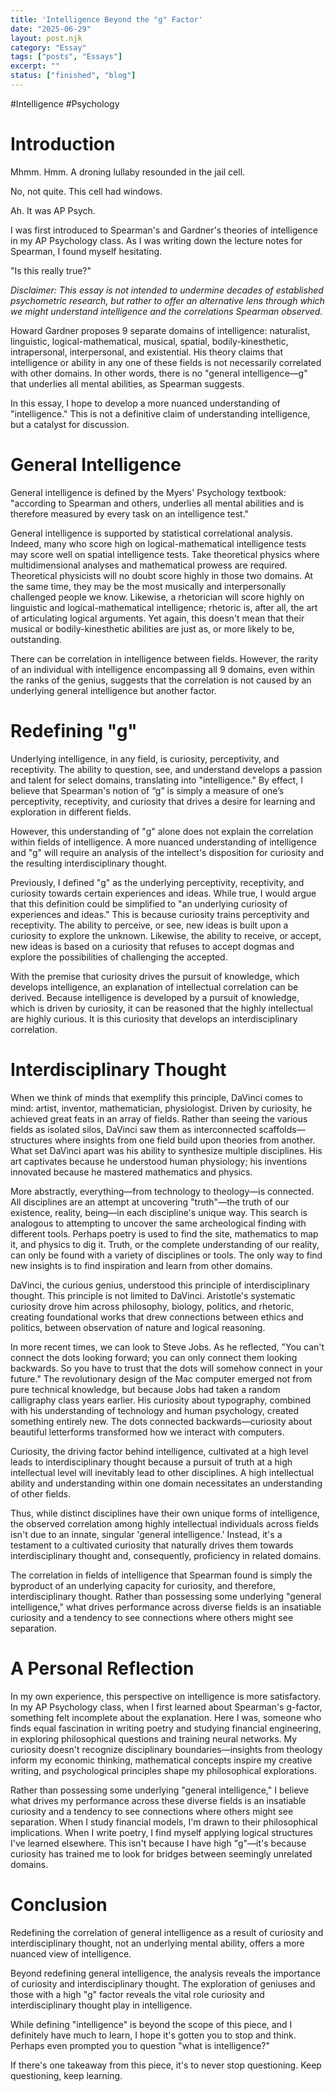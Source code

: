 ```yaml
---
title: 'Intelligence Beyond the "g" Factor'
date: "2025-06-29"
layout: post.njk
category: "Essay"
tags: ["posts", "Essays"]
excerpt: ""
status: ["finished", "blog"]
---
```


#Intelligence #Psychology 
# Introduction

Mhmm. Hmm. A droning lullaby resounded in the jail cell.

No, not quite. This cell had windows.

Ah. It was AP Psych.

I was first introduced to Spearman's and Gardner's theories of intelligence in my AP Psychology class. As I was writing down the lecture notes for Spearman, I found myself hesitating.

"Is this really true?"

_Disclaimer: This essay is not intended to undermine decades of established psychometric research, but rather to offer an alternative lens through which we might understand intelligence and the correlations Spearman observed._

Howard Gardner proposes 9 separate domains of intelligence: naturalist, linguistic, logical-mathematical, musical, spatial, bodily-kinesthetic, intrapersonal, interpersonal, and existential. His theory claims that intelligence or ability in any one of these fields is not necessarily correlated with other domains. In other words, there is no "general intelligence—g" that underlies all mental abilities, as Spearman suggests.

In this essay, I hope to develop a more nuanced understanding of "intelligence." This is not a definitive claim of understanding intelligence, but a catalyst for discussion.

# General Intelligence

General intelligence is defined by the Myers' Psychology textbook: "according to Spearman and others, underlies all mental abilities and is therefore measured by every task on an intelligence test."

General intelligence is supported by statistical correlational analysis. Indeed, many who score high on logical-mathematical intelligence tests may score well on spatial intelligence tests. Take theoretical physics where multidimensional analyses and mathematical prowess are required. Theoretical physicists will no doubt score highly in those two domains. At the same time, they may be the most musically and interpersonally challenged people we know. Likewise, a rhetorician will score highly on linguistic and logical-mathematical intelligence; rhetoric is, after all, the art of articulating logical arguments. Yet again, this doesn't mean that their musical or bodily-kinesthetic abilities are just as, or more likely to be, outstanding.

There can be correlation in intelligence between fields. However, the rarity of an individual with intelligence encompassing all 9 domains, even within the ranks of the genius, suggests that the correlation is not caused by an underlying general intelligence but another factor.

# Redefining "g"

Underlying intelligence, in any field, is curiosity, perceptivity, and receptivity. The ability to question, see, and understand develops a passion and talent for select domains, translating into "intelligence." By effect, I believe that Spearman's notion of “g” is simply a measure of one’s perceptivity, receptivity, and curiosity that drives a desire for learning and exploration in different fields.

However, this understanding of "g" alone does not explain the correlation within fields of intelligence. A more nuanced understanding of intelligence and "g" will require an analysis of the intellect's disposition for curiosity and the resulting interdisciplinary thought.

Previously, I defined "g" as the underlying perceptivity, receptivity, and curiosity towards certain experiences and ideas. While true, I would argue that this definition could be simplified to "an underlying curiosity of experiences and ideas." This is because curiosity trains perceptivity and receptivity. The ability to perceive, or see, new ideas is built upon a curiosity to explore the unknown. Likewise, the ability to receive, or accept, new ideas is based on a curiosity that refuses to accept dogmas and explore the possibilities of challenging the accepted.

With the premise that curiosity drives the pursuit of knowledge, which develops intelligence, an explanation of intellectual correlation can be derived. Because intelligence is developed by a pursuit of knowledge, which is driven by curiosity, it can be reasoned that the highly intellectual are highly curious. It is this curiosity that develops an interdisciplinary correlation.

# Interdisciplinary Thought

When we think of minds that exemplify this principle, DaVinci comes to mind: artist, inventor, mathematician, physiologist. Driven by curiosity, he achieved great feats in an array of fields. Rather than seeing the various fields as isolated silos, DaVinci saw them as interconnected scaffolds—structures where insights from one field build upon theories from another. What set DaVinci apart was his ability to synthesize multiple disciplines. His art captivates because he understood human physiology; his inventions innovated because he mastered mathematics and physics.

More abstractly, everything—from technology to theology—is connected. All disciplines are an attempt at uncovering "truth"—the truth of our existence, reality, being—in each discipline's unique way. This search is analogous to attempting to uncover the same archeological finding with different tools. Perhaps poetry is used to find the site, mathematics to map it, and physics to dig it. Truth, or the complete understanding of our reality, can only be found with a variety of disciplines or tools. The only way to find new insights is to find inspiration and learn from other domains.

DaVinci, the curious genius, understood this principle of interdisciplinary thought. This principle is not limited to DaVinci. Aristotle's systematic curiosity drove him across philosophy, biology, politics, and rhetoric, creating foundational works that drew connections between ethics and politics, between observation of nature and logical reasoning.

In more recent times, we can look to Steve Jobs. As he reflected, "You can't connect the dots looking forward; you can only connect them looking backwards. So you have to trust that the dots will somehow connect in your future." The revolutionary design of the Mac computer emerged not from pure technical knowledge, but because Jobs had taken a random calligraphy class years earlier. His curiosity about typography, combined with his understanding of technology and human psychology, created something entirely new. The dots connected backwards—curiosity about beautiful letterforms transformed how we interact with computers.

Curiosity, the driving factor behind intelligence, cultivated at a high level leads to interdisciplinary thought because a pursuit of truth at a high intellectual level will inevitably lead to other disciplines. A high intellectual ability and understanding within one domain necessitates an understanding of other fields.

Thus, while distinct disciplines have their own unique forms of intelligence, the observed correlation among highly intellectual individuals across fields isn't due to an innate, singular 'general intelligence.' Instead, it's a testament to a cultivated curiosity that naturally drives them towards interdisciplinary thought and, consequently, proficiency in related domains.

The correlation in fields of intelligence that Spearman found is simply the byproduct of an underlying capacity for curiosity, and therefore, interdisciplinary thought. Rather than possessing some underlying "general intelligence," what drives performance across diverse fields is an insatiable curiosity and a tendency to see connections where others might see separation. 

# A Personal Reflection

In my own experience, this perspective on intelligence is more satisfactory.  In my AP Psychology class, when I first learned about Spearman's g-factor, something felt incomplete about the explanation. Here I was, someone who finds equal fascination in writing poetry and studying financial engineering, in exploring philosophical questions and training neural networks. My curiosity doesn't recognize disciplinary boundaries—insights from theology inform my economic thinking, mathematical concepts inspire my creative writing, and psychological principles shape my philosophical explorations.

Rather than possessing some underlying "general intelligence," I believe what drives my performance across these diverse fields is an insatiable curiosity and a tendency to see connections where others might see separation. When I study financial models, I'm drawn to their philosophical implications. When I write poetry, I find myself applying logical structures I've learned elsewhere. This isn't because I have high "g"—it's because curiosity has trained me to look for bridges between seemingly unrelated domains.

# Conclusion

Redefining the correlation of general intelligence as a result of curiosity and interdisciplinary thought, not an underlying mental ability, offers a more nuanced view of intelligence.

Beyond redefining general intelligence, the analysis reveals the importance of curiosity and interdisciplinary thought. The exploration of geniuses and those with a high "g" factor reveals the vital role curiosity and interdisciplinary thought play in intelligence.

While defining "intelligence" is beyond the scope of this piece, and I definitely have much to learn, I hope it's gotten you to stop and think. Perhaps even prompted you to question "what is intelligence?"

If there's one takeaway from this piece, it's to never stop questioning. Keep questioning, keep learning.